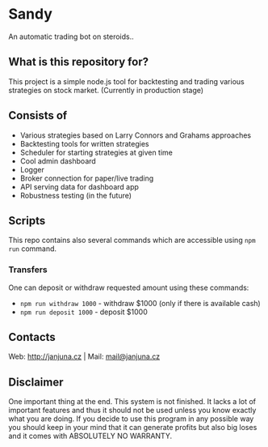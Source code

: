 # Sandy #

An automatic trading bot on steroids..

## What is this repository for? ##

This project is a simple node.js tool for backtesting and trading various strategies on stock market.
(Currently in production stage)

## Consists of ##

* Various strategies based on Larry Connors and Grahams approaches
* Backtesting tools for written strategies
* Scheduler for starting strategies at given time
* Cool admin dashboard
* Logger
* Broker connection for paper/live trading
* API serving data for dashboard app
* Robustness testing (in the future)


## Scripts ##
This repo contains also several commands which are accessible using `npm run` command.

### Transfers ###
One can deposit or withdraw requested amount using these commands:
 - `npm run withdraw 1000` - withdraw $1000 (only if there is available cash)
 - `npm run deposit 1000` - deposit $1000

## Contacts ##
Web: http://janjuna.cz | Mail: mail@janjuna.cz

## Disclaimer ##
One important thing at the end. This system is not finished. It lacks a lot of important features and thus it should not be used unless you know exactly what you are doing.
If you decide to use this program in any possible way you should keep in your mind that it can generate profits but also big loses and it comes with ABSOLUTELY NO WARRANTY.
